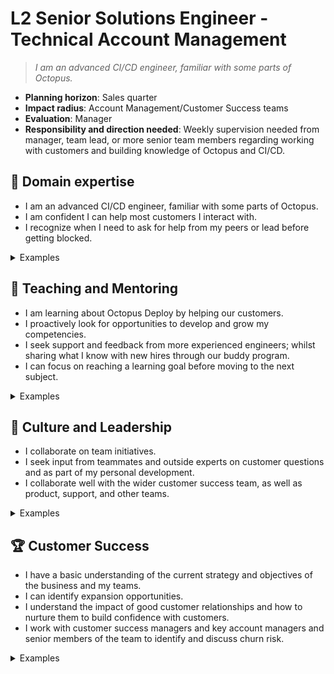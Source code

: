 # L2 Senior Solutions Engineer - Technical Account Management

> _I am an advanced CI/CD engineer, familiar with some parts of Octopus._

- **Planning horizon**: Sales quarter
- **Impact radius**: Account Management/Customer Success teams
- **Evaluation**: Manager
- **Responsibility and direction needed**: Weekly supervision needed from manager, team lead, or more senior team members regarding working with customers and building knowledge of Octopus and CI/CD.  

## 🦉 Domain expertise
  
- I am an advanced CI/CD engineer, familiar with some parts of Octopus.  
- I am confident I can help most customers I interact with.
- I recognize when I need to ask for help from my peers or lead before getting blocked.

<details>
<summary>Examples</summary>

- I provided an ad-hoc demo of Octopus configuration as code to a customer.
- I answered a customer question regarding build tool integration.  
- I have my own Octopus instance configured for a number of scenarios.
- I took a customer question on a call which I didn't know the answer to, I researched it and confirmed with a more senior teammate before responding to the customer.

</details>

## 🌱 Teaching and Mentoring

- I am learning about Octopus Deploy by helping our customers.
- I proactively look for opportunities to develop and grow my competencies.
- I seek support and feedback from more experienced engineers; whilst sharing what I know with new hires through our buddy program.
- I can focus on reaching a learning goal before moving to the next subject.

<details>
<summary>Examples</summary>

- I acted as a buddy for a new person who joined my team, and helped them become productive with our tools.
- I created a knowledge base article after spending time researching a customer question, so that the wider team and our customers, could be helped in the future.

</details>

## 🧭 Culture and Leadership

- I collaborate on team initiatives.
- I seek input from teammates and outside experts on customer questions and as part of my personal development.
- I collaborate well with the wider customer success team, as well as product, support, and other teams.

<details>
<summary>Examples</summary>

- I gave feedback to a colleague which led to a good result with a customer.
- I saw a section in the documentation could be improved and be re-used in another area to make it more discoverable for customers, so I made the change and raised a PR.

</details>

## 🏆 Customer Success

- I have a basic understanding of the current strategy and objectives of the business and my teams.  
- I can identify expansion opportunities.
- I understand the impact of good customer relationships and how to nurture them to build confidence with customers.
- I work with customer success managers and key account managers and senior members of the team to identify and discuss churn risk.

<details>
<summary>Examples</summary>

- I talked to a customer about the benefits of upgrading their Octopus instance to a more recent version.
- I recognised a mention of a move towards cloud infrastructure and flagged this with a customer success manager whilst on a customer call.

</details>
